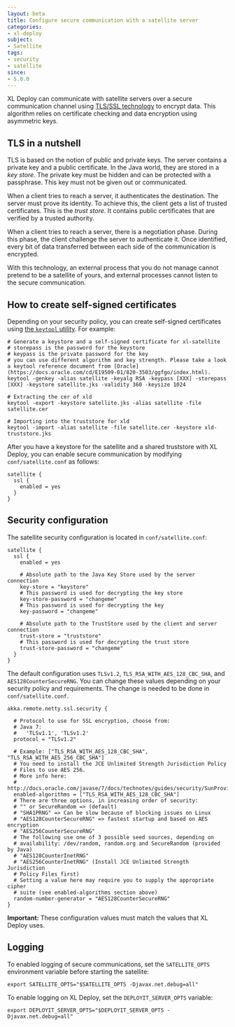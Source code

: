 ```yaml
---
layout: beta
title: Configure secure communication with a satellite server
categories:
- xl-deploy
subject:
- Satellite
tags:
- security
- satellite
since:
- 5.0.0
---
```


XL Deploy can communicate with satellite servers over a secure communication channel using [TLS/SSL technology](http://en.wikipedia.org/wiki/Transport_Layer_Security) to encrypt data. This algorithm relies on certificate checking and data encryption using asymmetric keys.

## TLS in a nutshell

TLS is based on the notion of public and private keys. The server contains a private key and a public certificate. In the Java world, they are stored in a *key store*. The private key must be hidden and can be protected with a passphrase. This key must not be given out or communicated. 

When a client tries to reach a server, it authenticates the destination. The server must prove its identity. To achieve this, the client gets a list of trusted certificates. This is the *trust store*. It contains public certificates that are verified by a trusted authority.

When a client tries to reach a server, there is a negotiation phase. During this phase, the client challenge the server to authenticate it. Once identified, every bit of data transferred between each side of the communication is encrypted.

With this technology, an external process that you do not manage cannot pretend to be a satellite of yours, and external processes cannot listen to the secure communication.

## How to create self-signed certificates
  
Depending on your security policy, you can create self-signed certificates using [the `keytool` utility](http://docs.oracle.com/javase/7/docs/technotes/tools/windows/keytool.html). For example:
   
    # Generate a keystore and a self-signed certificate for xl-satellite
    # storepass is the password for the keystore
    # keypass is the private password for the key
    # you can use different algorithm and key strength. Please take a look a keytool reference document from [Oracle](https://docs.oracle.com/cd/E19509-01/820-3503/ggfgo/index.html).
    keytool -genkey -alias satellite -keyalg RSA -keypass [XXX] -storepass [XXX] -keystore satellite.jks -validity 360 -keysize 1024
   
    # Extracting the cer of xld
    keytool -export -keystore satellite.jks -alias satellite -file satellite.cer
    
    # Importing into the truststore for xld
    keytool -import -alias satellite -file satellite.cer -keystore xld-truststore.jks

After you have a keystore for the satellite and a shared truststore with XL Deploy, you can enable secure communication by modifying `conf/satellite.conf` as follows:
 
    satellite {
      ssl {
        enabled = yes
      }
    }

## Security configuration

The satellite security configuration is located in `conf/satellite.conf`:

    satellite {
      ssl {
        enabled = yes

        # Absolute path to the Java Key Store used by the server connection
        key-store = "keystore"
        # This password is used for decrypting the key store
        key-store-password = "changeme"
        # This password is used for decrypting the key
        key-password = "changeme"
        
        # Absolute path to the TrustStore used by the client and server connection
        trust-store = "truststore"
        # This password is used for decrypting the trust store
        trust-store-password = "changeme"
      }
    }
    
The default configuration uses `TLSv1.2`, `TLS_RSA_WITH_AES_128_CBC_SHA`, and `AES128CounterSecureRNG`. You can change these values depending on your security policy and requirements. The change is needed to be done in `conf/satellite.conf`.

    akka.remote.netty.ssl.security {

      # Protocol to use for SSL encryption, choose from:
      # Java 7:
      #   'TLSv1.1', 'TLSv1.2'
      protocol = "TLSv1.2"
  
      # Example: ["TLS_RSA_WITH_AES_128_CBC_SHA", "TLS_RSA_WITH_AES_256_CBC_SHA"]
      # You need to install the JCE Unlimited Strength Jurisdiction Policy
      # Files to use AES 256.
      # More info here:
      # http://docs.oracle.com/javase/7/docs/technotes/guides/security/SunProviders.html#SunJCEP
      enabled-algorithms = ["TLS_RSA_WITH_AES_128_CBC_SHA"]
      # There are three options, in increasing order of security:
      # "" or SecureRandom => (default)
      # "SHA1PRNG" => Can be slow because of blocking issues on Linux
      # "AES128CounterSecureRNG" => fastest startup and based on AES encryption
      # "AES256CounterSecureRNG"
      # The following use one of 3 possible seed sources, depending on
      # availability: /dev/random, random.org and SecureRandom (provided by Java)
      # "AES128CounterInetRNG"
      # "AES256CounterInetRNG" (Install JCE Unlimited Strength Jurisdiction
      # Policy Files first)
      # Setting a value here may require you to supply the appropriate cipher
      # suite (see enabled-algorithms section above)
      random-number-generator = "AES128CounterSecureRNG"
    }

**Important:** These configuration values must match the values that XL Deploy uses.

## Logging

To enabled logging of secure communications, set the `SATELLITE_OPTS` environment variable before starting the satellite:

    export SATELLITE_OPTS="$SATELLITE_OPTS -Djavax.net.debug=all"

To enable logging on XL Deploy, set the `DEPLOYIT_SERVER_OPTS` variable:

    export DEPLOYIT_SERVER_OPTS="$DEPLOYIT_SERVER_OPTS -Djavax.net.debug=all"

